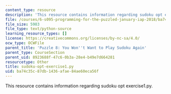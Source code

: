 ```yaml
---
content_type: resource
description: 'This resource contains information regarding sudoku opt exercise1.py. '
file: /courses/6-s095-programming-for-the-puzzled-january-iap-2018/ba74c35c87db1436afae84ae60eca56f_sudoku-opt-exercise1.py
file_size: 5983
file_type: text/python-source
learning_resource_types: []
license: https://creativecommons.org/licenses/by-nc-sa/4.0/
ocw_type: OCWFile
parent_title: 'Puzzle 8: You Won''t Want to Play Sudoku Again'
parent_type: CourseSection
parent_uid: 8923688f-47c6-0b3a-28e4-b49e7d664281
resourcetype: Other
title: sudoku-opt-exercise1.py
uid: ba74c35c-87db-1436-afae-84ae60eca56f
---
```

This resource contains information regarding sudoku opt exercise1.py. 